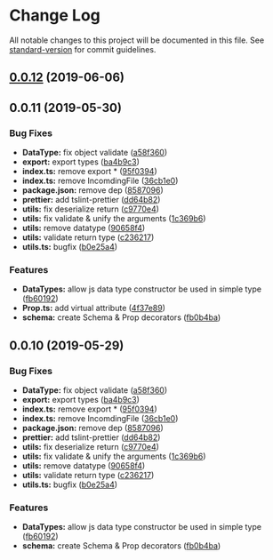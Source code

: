 # Change Log

All notable changes to this project will be documented in this file. See [standard-version](https://github.com/conventional-changelog/standard-version) for commit guidelines.

<a name="0.0.12"></a>
## [0.0.12](https://github.com/vcwen/luren-schema/compare/v0.0.11...v0.0.12) (2019-06-06)



<a name="0.0.11"></a>
## 0.0.11 (2019-05-30)


### Bug Fixes

* **DataType:** fix object validate ([a58f360](https://github.com/vcwen/luren-schema/commit/a58f360))
* **export:** export types ([ba4b9c3](https://github.com/vcwen/luren-schema/commit/ba4b9c3))
* **index.ts:** remove export * ([95f0394](https://github.com/vcwen/luren-schema/commit/95f0394))
* **index.ts:** remove IncomdingFile ([36cb1e0](https://github.com/vcwen/luren-schema/commit/36cb1e0))
* **package.json:** remove dep ([8587096](https://github.com/vcwen/luren-schema/commit/8587096))
* **prettier:** add tslint-prettier ([dd64b82](https://github.com/vcwen/luren-schema/commit/dd64b82))
* **utils:** fix deserialize return ([c9770e4](https://github.com/vcwen/luren-schema/commit/c9770e4))
* **utils:** fix validate & unify the arguments ([1c369b6](https://github.com/vcwen/luren-schema/commit/1c369b6))
* **utils:** remove datatype ([90658f4](https://github.com/vcwen/luren-schema/commit/90658f4))
* **utils:** validate return type ([c236217](https://github.com/vcwen/luren-schema/commit/c236217))
* **utils.ts:** bugfix ([b0e25a4](https://github.com/vcwen/luren-schema/commit/b0e25a4))


### Features

* **DataTypes:** allow js data type constructor be used in simple type ([fb60192](https://github.com/vcwen/luren-schema/commit/fb60192))
* **Prop.ts:** add virtual attribute ([4f37e89](https://github.com/vcwen/luren-schema/commit/4f37e89))
* **schema:** create Schema & Prop decorators ([fb0b4ba](https://github.com/vcwen/luren-schema/commit/fb0b4ba))



<a name="0.0.10"></a>
## 0.0.10 (2019-05-29)


### Bug Fixes

* **DataType:** fix object validate ([a58f360](https://github.com/vcwen/luren-schema/commit/a58f360))
* **export:** export types ([ba4b9c3](https://github.com/vcwen/luren-schema/commit/ba4b9c3))
* **index.ts:** remove export * ([95f0394](https://github.com/vcwen/luren-schema/commit/95f0394))
* **index.ts:** remove IncomdingFile ([36cb1e0](https://github.com/vcwen/luren-schema/commit/36cb1e0))
* **package.json:** remove dep ([8587096](https://github.com/vcwen/luren-schema/commit/8587096))
* **prettier:** add tslint-prettier ([dd64b82](https://github.com/vcwen/luren-schema/commit/dd64b82))
* **utils:** fix deserialize return ([c9770e4](https://github.com/vcwen/luren-schema/commit/c9770e4))
* **utils:** fix validate & unify the arguments ([1c369b6](https://github.com/vcwen/luren-schema/commit/1c369b6))
* **utils:** remove datatype ([90658f4](https://github.com/vcwen/luren-schema/commit/90658f4))
* **utils:** validate return type ([c236217](https://github.com/vcwen/luren-schema/commit/c236217))
* **utils.ts:** bugfix ([b0e25a4](https://github.com/vcwen/luren-schema/commit/b0e25a4))


### Features

* **DataTypes:** allow js data type constructor be used in simple type ([fb60192](https://github.com/vcwen/luren-schema/commit/fb60192))
* **schema:** create Schema & Prop decorators ([fb0b4ba](https://github.com/vcwen/luren-schema/commit/fb0b4ba))
